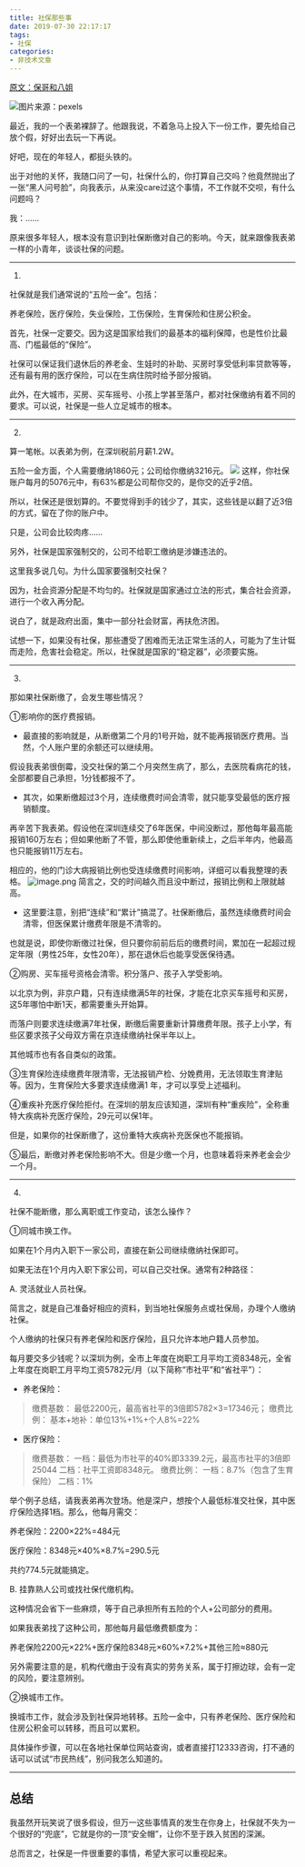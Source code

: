 ```yaml
---
title: 社保那些事
date: 2019-07-30 22:17:17
tags:
- 社保
categories:
- 非技术文章
---
```

[原文：保哥和八姐](https://mp.weixin.qq.com/s/9ziEXWIcWOy7Q0JG4GnfMw)

![图片来源：pexels](https://s2.ax1x.com/2019/07/30/eJHI81.png)

最近，我的一个表弟裸辞了。他跟我说，不着急马上投入下一份工作，要先给自己放个假，好好出去玩一下再说。

 

好吧，现在的年轻人，都挺头铁的。

 

出于对他的关怀，我随口问了一句，社保什么的，你打算自己交吗？他竟然抛出了一张“黑人问号脸”，向我表示，从来没care过这个事情，不工作就不交呗，有什么问题吗？

 

我：……

 

原来很多年轻人，根本没有意识到社保断缴对自己的影响。今天，就来跟像我表弟一样的小青年，谈谈社保的问题。
<!-- more -->
---

1. 
社保就是我们通常说的“五险一金”。包括：

 

养老保险，医疗保险，失业保险，工伤保险，生育保险和住房公积金。

 

首先，社保一定要交。因为这是国家给我们的最基本的福利保障，也是性价比最高、门槛最低的“保险”。

 

社保可以保证我们退休后的养老金、生娃时的补助、买房时享受低利率贷款等等，还有最有用的医疗保险，可以在生病住院时给予部分报销。

 

此外，在大城市，买房、买车摇号、小孩上学甚至落户，都对社保缴纳有着不同的要求。可以说，社保是一些人立足城市的根本。

---

2. 
算一笔帐。以表弟为例，在深圳税前月薪1.2W。

 

五险一金方面，个人需要缴纳1860元；公司给你缴纳3216元。
![](https://s2.ax1x.com/2019/07/30/eJHXUH.png)
这样，你社保账户每月的5076元中，有63%都是公司帮你交的，是你交的近乎2倍。

 

所以，社保还是很划算的。不要觉得到手的钱少了，其实，这些钱是以翻了近3倍的方式，留在了你的账户中。

 

只是，公司会比较肉疼……

 

另外，社保是国家强制交的，公司不给职工缴纳是涉嫌违法的。

 

这里我多说几句。为什么国家要强制交社保？

 

因为，社会资源分配是不均匀的。社保就是国家通过立法的形式，集合社会资源，进行一个收入再分配。

 

说白了，就是政府出面，集中一部分社会财富，再扶危济困。

 

试想一下，如果没有社保，那些遭受了困难而无法正常生活的人，可能为了生计铤而走险，危害社会稳定。所以，社保就是国家的“稳定器”，必须要实施。

---

3. 
那如果社保断缴了，会发生哪些情况？

 

①影响你的医疗费报销。

 

- 最直接的影响就是，从断缴第二个月的1号开始，就不能再报销医疗费用。当然，个人账户里的余额还可以继续用。

 

假设我表弟很倒霉，没交社保的第二个月突然生病了，那么，去医院看病花的钱，全部都要自己承担，1分钱都报不了。

 

- 其次，如果断缴超过3个月，连续缴费时间会清零，就只能享受最低的医疗报销额度。

 

再辛苦下我表弟。假设他在深圳连续交了6年医保，中间没断过，那他每年最高能报销160万左右；但如果他断了不管，那么即使他重新续上，之后半年内，他最高也只能报销11万左右。

 

相应的，他的门诊大病报销比例也受连续缴费时间影响，详细可以看我整理的表格。
![image.png](https://s2.ax1x.com/2019/07/30/eJHxPA.png)
简言之，交的时间越久而且没中断过，报销比例和上限就越高。

 

- 这里要注意，别把“连续”和“累计”搞混了。社保断缴后，虽然连续缴费时间会清零，但医保累计缴费年限是不清零的。

 

也就是说，即使你断缴过社保，但只要你前前后后的缴费时间，累加在一起超过规定年限（男性25年，女性20年），那在退休后也能享受医保待遇。

 

②购房、买车摇号资格会清零。积分落户、孩子入学受影响。

 

以北京为例，非京户籍，只有连续缴满5年的社保，才能在北京买车摇号和买房，这5年哪怕中断1天，都需要重头开始算。

 

而落户则要求连续缴满7年社保，断缴后需要重新计算缴费年限。孩子上小学，有些区要求孩子父母双方需在京连续缴纳社保半年以上。

 

其他城市也有各自类似的政策。

 

③生育保险连续缴费年限清零，无法报销产检、分娩费用，无法领取生育津贴等。因为，生育保险大多要求连续缴满1 年，才可以享受上述福利。

 

④重疾补充医疗保险拒付。在深圳的朋友应该知道，深圳有种“重疾险”，全称重特大疾病补充医疗保险，29元可以保1年。

 

但是，如果你的社保断缴了，这份重特大疾病补充医保也不能报销。

 

⑤最后，断缴对养老保险影响不大。但是少缴一个月，也意味着将来养老金会少一个月。

---

4. 
社保不能断缴，那么离职或工作变动，该怎么操作？

 

①同城市换工作。

 

如果在1个月内入职下一家公司，直接在新公司继续缴纳社保即可。

 

如果无法在1个月内入职下家公司，可以自己交社保。通常有2种路径：

 

A.   灵活就业人员社保。

 

简言之，就是自己准备好相应的资料，到当地社保服务点或社保局，办理个人缴纳社保。

 

个人缴纳的社保只有养老保险和医疗保险，且只允许本地户籍人员参加。

 

每月要交多少钱呢？以深圳为例，全市上年度在岗职工月平均工资8348元，全省上年度在岗职工月平均工资5782元/月（以下简称“市社平”和“省社平”）：

 - 养老保险：
> 缴费基数：
最低2200元，最高省社平的3倍即5782×3=17346元；
缴费比例：
基本+地补：单位13%+1%+个人8%=22%
- 医疗保险：
> 缴费基数：
一档：最低为市社平的40%即3339.2元，最高市社平的3倍即25044
二档：社平工资即8348元。
缴费比例：
一档：8.7%（包含了生育保险）
二档：1%

举个例子总结，请我表弟再次登场。他是深户，想按个人最低标准交社保，其中医疗保险选择1档。那么，他每月需交：

 

养老保险：2200×22%=484元

医疗保险：8348元×40%×8.7%=290.5元

 

共约774.5元就能搞定。

 

B.  挂靠熟人公司或找社保代缴机构。

 

这种情况会省下一些麻烦，等于自己承担所有五险的个人+公司部分的费用。

 

如果我表弟找了这种公司，那他每月最低缴费额度为：

 

养老保险2200元×22%+医疗保险8348元×60%×7.2%+其他三险≈880元

 

另外需要注意的是，机构代缴由于没有真实的劳务关系，属于打擦边球，会有一定的风险，要注意辨别。

 

②换城市工作。

 

换城市工作，就会涉及到社保异地转移。五险一金中，只有养老保险、医疗保险和住房公积金可以转移，而且可以累积。

 

具体操作步骤，可以在各地社保单位网站查询，或者直接打12333咨询，打不通的话可以试试“市民热线”，别问我怎么知道的。

---

## 总结
我虽然开玩笑说了很多假设，但万一这些事情真的发生在你身上，社保就不失为一个很好的“兜底”，它就是你的一顶“安全帽”，让你不至于跌入贫困的深渊。

 

总而言之，社保是一件很重要的事情，希望大家可以重视起来。